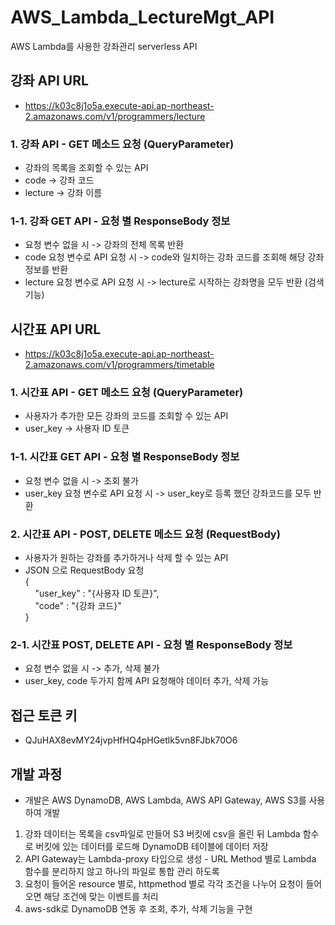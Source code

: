 # AWS_Lambda_LectureMgt_API
AWS Lambda를 사용한 강좌관리 serverless API

## 강좌 API URL
- https://k03c8j1o5a.execute-api.ap-northeast-2.amazonaws.com/v1/programmers/lecture

### 1. 강좌 API - GET 메소드 요청 (QueryParameter)
- 강좌의 목록을 조회할 수 있는 API 
- code -> 강좌 코드
- lecture -> 강좌 이름

### 1-1. 강좌 GET API - 요청 별 ResponseBody 정보
- 요청 변수 없을 시 -> 강좌의 전체 목록 반환
- code 요청 변수로 API 요청 시 -> code와 일치하는 강좌 코드를 조회해 해당 강좌 정보를 반환
- lecture 요청 변수로 API 요청 시 -> lecture로 시작하는 강좌명을 모두 반환 (검색 기능)

## 시간표 API URL
- https://k03c8j1o5a.execute-api.ap-northeast-2.amazonaws.com/v1/programmers/timetable

### 1. 시간표 API - GET 메소드 요청 (QueryParameter)
- 사용자가 추가한 모든 강좌의 코드를 조회할 수 있는 API
- user_key -> 사용자 ID 토큰

### 1-1. 시간표 GET API - 요청 별 ResponseBody 정보
- 요청 변수 없을 시 -> 조회 불가
- user_key 요청 변수로 API 요청 시 -> user_key로 등록 했던 강좌코드를 모두 반환

### 2. 시간표 API - POST, DELETE 메소드 요청 (RequestBody)
- 사용자가 원하는 강좌를 추가하거나 삭제 할 수 있는 API
- JSON 으로 RequestBody 요청<br>
  {<br>
   &nbsp;&nbsp;&nbsp;&nbsp;"user_key" : "{사용자 ID 토큰}",<br>
   &nbsp;&nbsp;&nbsp;&nbsp;"code" : "{강좌 코드}"<br>
  }
  
### 2-1. 시간표 POST, DELETE API - 요청 별 ResponseBody 정보
- 요청 변수 없을 시 -> 추가, 삭제 불가
- user_key, code 두가지 함께 API 요청해야 데이터 추가, 삭제 가능

## 접근 토큰 키
- QJuHAX8evMY24jvpHfHQ4pHGetlk5vn8FJbk70O6

## 개발 과정
- 개발은 AWS DynamoDB, AWS Lambda, AWS API Gateway, AWS S3를 사용하여 개발
1. 강좌 데이터는 목록을 csv파일로 만들어 S3 버킷에 csv을 올린 뒤 Lambda 함수로 버킷에 있는 데이터를 로드해 DynamoDB 테이블에 데이터 저장
2. API Gateway는 Lambda-proxy 타입으로 생성 - URL Method 별로 Lambda 함수를 분리하지 않고 하나의 파일로 통합 관리 하도록
3. 요청이 들어온 resource 별로, httpmethod 별로 각각 조건을 나누어 요청이 들어오면 해당 조건에 맞는 이벤트를 처리
4. aws-sdk로 DynamoDB 연동 후 조회, 추가, 삭제 기능을 구현
